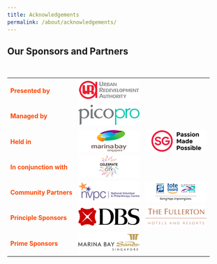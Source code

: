 ```yaml
---
title: Acknowledgements
permalink: /about/acknowledgements/
---
```


## Our Sponsors and Partners
<br>
<table class="table-v">
  <tr>
    <td><font color="orangered"><b>Presented by</b></font></td>
    <td><a href="http://www.ura.gov.sg"> <img src="/images/URAlogo_140x50.png"/></a></td>
  </tr>
  <tr>
    <td><font color="orangered"><b>Managed by</b></font></td>
    <td><a href="https://www.pico.com/en/"> <img src="/images/picopro_logo_140x50.png"/></a></td>
  </tr>
  <tr>
    <td><font color="orangered"><b>Held in</b></font></td>
    <td><a href="http://www.ura.gov.sg"> <img src="/images/MarinaBaylogo_140x50.png"/></a></td>
    <td><a href="http://www.ura.gov.sg"> <img src="/images/STBlogo_140x50.png"/></a></td>
  </tr>
  <tr>
    <td><font color="orangered"><b>In conjunction with</b></font></td>
    <td><a href="http://www.ura.gov.sg"> <img src="/images/CitC_logo_140x50.png"/></a></td>
  </tr>
  <tr>
    <td><font color="orangered"><b>Community Partners</b></font></td>
    <td><a href="https://www.nvpc.org.sg/"> <img src="/images/NVPC_logo_140x50.png"/></a></td>
    <td><a href="https://www.toteboard.gov.sg/"> <img src="/images/Tote Board_logo_140x50.png"/></a></td>
  </tr>
    <tr>
    <td><font color="orangered"><b>Principle Sponsors</b></font></td>
    <td><a href="https://www.dbs.com/default.page"> <img src="/images/DBS_logo_140x50.png"/></a></td>
    <td><a href="https://www.fullertonhotels.com/"> <img src="/images/Fullerton_logo_140x50.png"/></a></td>
  </tr>
    <tr>
    <td><font color="orangered"><b>Prime Sponsors</b></font></td>
    <td><a href="https://www.marinabaysands.com/"> <img src="/images/MBS_logo_140x50.png"/></a></td>
  </tr>
</table>
